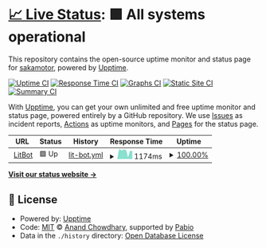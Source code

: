 # [📈 Live Status](https://e6nlaq.github.io/litbot-uptime): <!--live status--> **🟩 All systems operational**

This repository contains the open-source uptime monitor and status page for [sakamotor](https://e6nlaq.github.io/), powered by [Upptime](https://github.com/upptime/upptime).

[![Uptime CI](https://github.com/e6nlaq/litbot-uptime/workflows/Uptime%20CI/badge.svg)](https://github.com/e6nlaq/litbot-uptime/actions?query=workflow%3A%22Uptime+CI%22)
[![Response Time CI](https://github.com/e6nlaq/litbot-uptime/workflows/Response%20Time%20CI/badge.svg)](https://github.com/e6nlaq/litbot-uptime/actions?query=workflow%3A%22Response+Time+CI%22)
[![Graphs CI](https://github.com/e6nlaq/litbot-uptime/workflows/Graphs%20CI/badge.svg)](https://github.com/e6nlaq/litbot-uptime/actions?query=workflow%3A%22Graphs+CI%22)
[![Static Site CI](https://github.com/e6nlaq/litbot-uptime/workflows/Static%20Site%20CI/badge.svg)](https://github.com/e6nlaq/litbot-uptime/actions?query=workflow%3A%22Static+Site+CI%22)
[![Summary CI](https://github.com/e6nlaq/litbot-uptime/workflows/Summary%20CI/badge.svg)](https://github.com/e6nlaq/litbot-uptime/actions?query=workflow%3A%22Summary+CI%22)

With [Upptime](https://upptime.js.org), you can get your own unlimited and free uptime monitor and status page, powered entirely by a GitHub repository. We use [Issues](https://github.com/e6nlaq/litbot-uptime/issues) as incident reports, [Actions](https://github.com/e6nlaq/litbot-uptime/actions) as uptime monitors, and [Pages](https://e6nlaq.github.io/litbot-uptime) for the status page.

<!--start: status pages-->
<!-- This summary is generated by Upptime (https://github.com/upptime/upptime) -->
<!-- Do not edit this manually, your changes will be overwritten -->
<!-- prettier-ignore -->
| URL | Status | History | Response Time | Uptime |
| --- | ------ | ------- | ------------- | ------ |
| <img alt="" src="https://icons.duckduckgo.com/ip3/litbot.vercel.app.ico" height="13"> [LitBot](https://litbot.vercel.app/) | 🟩 Up | [lit-bot.yml](https://github.com/e6nlaq/litbot-uptime/commits/HEAD/history/lit-bot.yml) | <details><summary><img alt="Response time graph" src="./graphs/lit-bot/response-time-week.png" height="20"> 1174ms</summary><br><a href="https://e6nlaq.github.io/litbot-uptime/history/lit-bot"><img alt="Response time 1188" src="https://img.shields.io/endpoint?url=https%3A%2F%2Fraw.githubusercontent.com%2Fe6nlaq%2Flitbot-uptime%2FHEAD%2Fapi%2Flit-bot%2Fresponse-time.json"></a><br><a href="https://e6nlaq.github.io/litbot-uptime/history/lit-bot"><img alt="24-hour response time 243" src="https://img.shields.io/endpoint?url=https%3A%2F%2Fraw.githubusercontent.com%2Fe6nlaq%2Flitbot-uptime%2FHEAD%2Fapi%2Flit-bot%2Fresponse-time-day.json"></a><br><a href="https://e6nlaq.github.io/litbot-uptime/history/lit-bot"><img alt="7-day response time 1174" src="https://img.shields.io/endpoint?url=https%3A%2F%2Fraw.githubusercontent.com%2Fe6nlaq%2Flitbot-uptime%2FHEAD%2Fapi%2Flit-bot%2Fresponse-time-week.json"></a><br><a href="https://e6nlaq.github.io/litbot-uptime/history/lit-bot"><img alt="30-day response time 1184" src="https://img.shields.io/endpoint?url=https%3A%2F%2Fraw.githubusercontent.com%2Fe6nlaq%2Flitbot-uptime%2FHEAD%2Fapi%2Flit-bot%2Fresponse-time-month.json"></a><br><a href="https://e6nlaq.github.io/litbot-uptime/history/lit-bot"><img alt="1-year response time 1188" src="https://img.shields.io/endpoint?url=https%3A%2F%2Fraw.githubusercontent.com%2Fe6nlaq%2Flitbot-uptime%2FHEAD%2Fapi%2Flit-bot%2Fresponse-time-year.json"></a></details> | <details><summary><a href="https://e6nlaq.github.io/litbot-uptime/history/lit-bot">100.00%</a></summary><a href="https://e6nlaq.github.io/litbot-uptime/history/lit-bot"><img alt="All-time uptime 100.00%" src="https://img.shields.io/endpoint?url=https%3A%2F%2Fraw.githubusercontent.com%2Fe6nlaq%2Flitbot-uptime%2FHEAD%2Fapi%2Flit-bot%2Fuptime.json"></a><br><a href="https://e6nlaq.github.io/litbot-uptime/history/lit-bot"><img alt="24-hour uptime 100.00%" src="https://img.shields.io/endpoint?url=https%3A%2F%2Fraw.githubusercontent.com%2Fe6nlaq%2Flitbot-uptime%2FHEAD%2Fapi%2Flit-bot%2Fuptime-day.json"></a><br><a href="https://e6nlaq.github.io/litbot-uptime/history/lit-bot"><img alt="7-day uptime 100.00%" src="https://img.shields.io/endpoint?url=https%3A%2F%2Fraw.githubusercontent.com%2Fe6nlaq%2Flitbot-uptime%2FHEAD%2Fapi%2Flit-bot%2Fuptime-week.json"></a><br><a href="https://e6nlaq.github.io/litbot-uptime/history/lit-bot"><img alt="30-day uptime 100.00%" src="https://img.shields.io/endpoint?url=https%3A%2F%2Fraw.githubusercontent.com%2Fe6nlaq%2Flitbot-uptime%2FHEAD%2Fapi%2Flit-bot%2Fuptime-month.json"></a><br><a href="https://e6nlaq.github.io/litbot-uptime/history/lit-bot"><img alt="1-year uptime 100.00%" src="https://img.shields.io/endpoint?url=https%3A%2F%2Fraw.githubusercontent.com%2Fe6nlaq%2Flitbot-uptime%2FHEAD%2Fapi%2Flit-bot%2Fuptime-year.json"></a></details>

<!--end: status pages-->

[**Visit our status website →**](https://e6nlaq.github.io/litbot-uptime)

## 📄 License

- Powered by: [Upptime](https://github.com/upptime/upptime)
- Code: [MIT](./LICENSE) © [Anand Chowdhary](https://anandchowdhary.com), supported by [Pabio](https://pabio.com)
- Data in the `./history` directory: [Open Database License](https://opendatacommons.org/licenses/odbl/1-0/)
